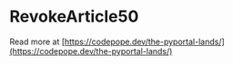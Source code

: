 # RevokeArticle50

Read more at [https://codepope.dev/the-pyportal-lands/](https://codepope.dev/the-pyportal-lands/)
